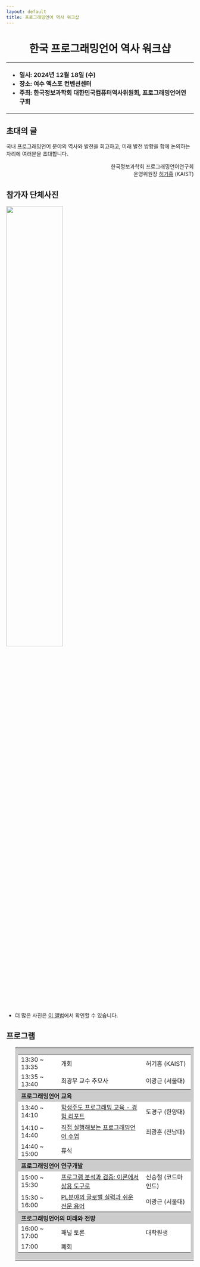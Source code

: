 ```yaml
---
layout: default
title: 프로그래밍언어 역사 워크샵
---
```


<h1>
<center>
한국 프로그래밍언어 역사 워크샵
</center>
</h1>
<center><table><tbody><tr><th align="left">
<ul>
<li>일시: 2024년 12월 18일 (수)</li>
<li>장소: 여수 엑스포 컨벤션센터</li>
<li>주최: 한국정보과학회 대한민국컴퓨터역사위원회, 프로그래밍언어연구회</li>
</ul>
</th></tr></tbody></table>
</center>

<h2>초대의 글</h2>

<p>
  국내 프로그래밍언어 분야의 역사와 발전을 회고하고, 미래 발전 방향을 함께 논의하는 자리에 여러분을 초대합니다.
</p>

<p style="text-align: right">
한국정보과학회 프로그래밍언어연구회 <br>
운영위원장 <a href="https://kihongheo.kaist.ac.kr">허기홍</a> (KAIST)
</p>

<h2> 참가자 단체사진</h2>
<img style="width: 55%" src ="https://lh3.googleusercontent.com/pw/AP1GczO7BYaP2uu9iokQQVoWho4_FjrEhErHykXwj3OpVPfElIZvg6bzIo2X0B3Q50_YAxxDP7R5ZphO2hU6JCou6uDG2DKtoUuakFaOCrvYvnVelZzg12iyCfNqPyyhKjP-T7E2WDgAUrNQeZc7rPcAIOjYY4kqk7xgS-JlJOE9PtceK-OkId2p-c-Y2B-8yRIFIZUhCNIBnxwqV2m4D4ePGU-Vq3r3tbFqzVbsJU_xYBrSiyWTtWeWUqwtVhHDtjOje9xkq6F0NhHppjwufm2iRf3UC9qqLJG7Lbj8wRSsPJy0jPYuqv63m0qtiZ-4Z31X0sAEGnvMhPTq2fkd4BjJM4PnrjACia7E4Bt9nsSGImI7MLjNhKWhOCB2DzXOplPi28oOQ5YpRcumHa96AusMS16jW8_KSH4kC1a3vWdreppuysNb4tTxgvwFUOQB1_bZnemvJw90Gw7rxuMLq1TqegRnjTj5KDArASGg-gxNmM1MQhvBTq0BSWuT7rrcka8nNkXThsl5o9_2F-sr6vqVMto3Ag6uO6eioHA9mM-KgE0A9KTJ8avQEZGEw7BwRG5XuvmMZ24DRDlIlYtqsOcQuzLKy_en9VkYdnzOCel7M3s5NpPvNv-13YE5Z_hunMRuDc-99-rqqO7UVmyjz56S-vRFuT-4VJUPZAYbNIt3dIvbnq_jQDsNUiwt93UxR4sRPswye-Y-TttAkxJYrRcG4NNPHbeyzrw6uzLEMmjO-xmLwQsqJ-K--lv76WD8v0hIe8Q-r0OpDdM8DvWVU2_pGEm99FJKZGXwBC1xKoHSRrGN3YwUd3CFoN8CmbtLvci7-B1PTRfdBK1LFipU2lnhEMzLdsKuBK3sX59wicB5R-7Ggkwhyd5uWFYc9cdIezrPG3a-0Rhor9jGu01LHUEXaFYFUCj7u_MJ_Oxho2ca_w7LsGsnGhJdyp87jFOQ=w2386-h1790-s-no?authuser=0">
<ul>
<li>더 많은 사진은 <a href="https://photos.app.goo.gl/YehVFBM4ex8QNMTB9">이 앨범</a>에서 확인할 수 있습니다.</li>
</ul>
<h2>프로그램</h2>

<ul>
  <table border="0" cellspacing="0">
  <tbody><tr><td bgcolor="#cccccc">
  <table border="0" cellspacing="1pt">
<tbody>
  <tr><td bgcolor="white"> 13:30 ~ 13:35 </td> <td bgcolor="white"> 개회 </td><td bgcolor="white">허기홍 (KAIST)</td></tr>
  <tr><td bgcolor="white"> 13:35 ~ 13:40 </td> <td bgcolor="white"> 최광무 교수 추모사 </td><td bgcolor="white">이광근 (서울대)</td></tr>
  <tr><th colspan="3" align="left"> 프로그래밍언어 교육</th></tr>
  <tr><td bgcolor="white"> 13:40 ~ 14:10 </td> <td bgcolor="white"> <a href="presentation/doh.pdf">학생주도 프로그래밍 교육 - 경험 리포트</a></td><td bgcolor="white">도경구 (한양대)</td></tr>
  <tr><td bgcolor="white"> 14:10 ~ 14:40 </td> <td bgcolor="white"> <a href="presentation/choi.pdf">직접 실행해보는 프로그래밍언어 수업</a></td><td bgcolor="white"> 최광훈 (전남대)</td></tr>
  <tr><td bgcolor="white"> 14:40 ~ 15:00 </td> <td bgcolor="white"> 휴식 </td><td bgcolor="white"> </td></tr>
  <tr><th colspan="3" align="left"> 프로그래밍언어 연구개발</th></tr>
  <tr><td bgcolor="white"> 15:00 ~ 15:30 </td> <td bgcolor="white"> <a href="presentation/shin.pdf">프로그램 분석과 검증: 이론에서 상용 도구로</a> </td><td bgcolor="white">신승철 (코드마인드)</td></tr>
  <tr><td bgcolor="white"> 15:30 ~ 16:00 </td> <td bgcolor="white"> <a href="presentation/yi.pdf">PL분야의 글로벌 실력과 쉬운 전문 용어</a> </td><td bgcolor="white">이광근 (서울대)</td></tr>
  <tr><th colspan="3" align="left"> 프로그래밍언어의 미래와 전망</th></tr>
  <tr><td bgcolor="white"> 16:00 ~ 17:00 </td> <td bgcolor="white"> 패널 토론</td><td bgcolor="white"> 대학원생 </td></tr>
  <tr><td bgcolor="white"> 17:00 </td> <td bgcolor="white"> 폐회 </td><td bgcolor="white"> </td></tr>
</tbody>
  </table></td></tr></tbody></table>
</ul>
